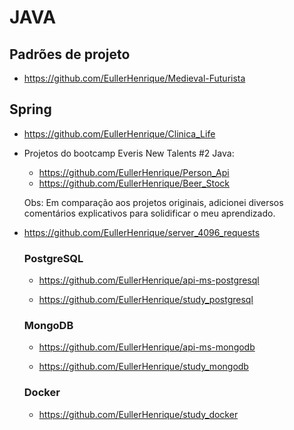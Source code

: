 # JAVA

## Padrões de projeto

- https://github.com/EullerHenrique/Medieval-Futurista

## Spring

- https://github.com/EullerHenrique/Clinica_Life

- Projetos do bootcamp Everis New Talents #2 Java:
  
   - https://github.com/EullerHenrique/Person_Api
   - https://github.com/EullerHenrique/Beer_Stock

  Obs: Em comparação aos projetos originais, adicionei diversos comentários explicativos para solidificar o meu aprendizado.

- https://github.com/EullerHenrique/server_4096_requests


  ### PostgreSQL

    - https://github.com/EullerHenrique/api-ms-postgresql

     - https://github.com/EullerHenrique/study_postgresql

  ### MongoDB

    - https://github.com/EullerHenrique/api-ms-mongodb

     - https://github.com/EullerHenrique/study_mongodb
  
  ### Docker
   
    - https://github.com/EullerHenrique/study_docker



